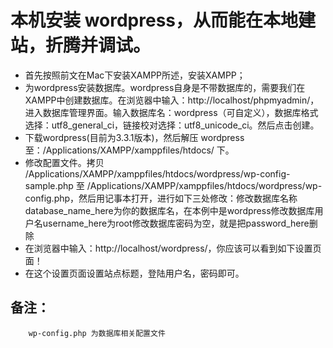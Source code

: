 

# 本机安装 wordpress，从而能在本地建站，折腾并调试。
- 首先按照前文在Mac下安装XAMPP所述，安装XAMPP；
- 为wordpress安装数据库。wordpress自身是不带数据库的，需要我们在XAMPP中创建数据库。在浏览器中输入：http://localhost/phpmyadmin/，进入数据库管理界面。输入数据库名：wordpress（可自定义），数据库格式选择：utf8_general_ci，链接校对选择：utf8_unicode_ci。然后点击创建。
- 下载wordpress(目前为3.3.1版本)，然后解压 wordpress至：/Applications/XAMPP/xamppfiles/htdocs/ 下。
- 修改配置文件。拷贝 /Applications/XAMPP/xamppfiles/htdocs/wordpress/wp-config-sample.php 至 /Applications/XAMPP/xamppfiles/htdocs/wordpress/wp-config.php，然后用记事本打开，进行如下三处修改：修改数据库名称database_name_here为你的数据库名，在本例中是wordpress修改数据库用户名username_here为root修改数据库密码为空，就是把password_here删除
- 在浏览器中输入：http://localhost/wordpress/，你应该可以看到如下设置页面！
- 在这个设置页面设置站点标题，登陆用户名，密码即可。

## 备注：
```
    wp-config.php 为数据库相关配置文件
```
